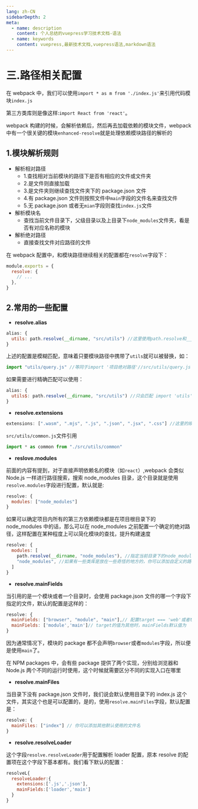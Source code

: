 ```yaml
---
lang: zh-CN
sidebarDepth: 2
meta:
  - name: description
    content: 个人总结的vuepress学习技术文档-语法
  - name: keywords
    content: vuepress,最新技术文档,vuepress语法,markdown语法
---
```


# 三.路径相关配置

在 webpack 中，我们可以使用`import * as m from './index.js'`来引用代码模块`index.js`

第三方类库则是像这样:`import React from 'react'`。

webpack 构建的时候，会解析依赖后，然后再去加载依赖的模块文件，webpack 中有一个很关键的模块`enhanced-resolve`就是处理依赖模块路径的解析的

## 1.模块解析规则

- 解析相对路径
  - 1.查找相对当前模块的路径下是否有相应的文件或文件夹
  - 2.是文件则直接加载
  - 3.是文件夹则继续查找文件夹下的 package.json 文件
  - 4.有 package.json 文件则按照文件中`main`字段的文件名来查找文件
  - 5.无 package.json 或者无`mian`字段则查找`index.js`文件
- 解析模块名
  - 查找当前文件目录下，父级目录以及上目录下`node_modules`文件夹，看是否有对应名称的模块
- 解析绝对路径
  - 直接查找文件对应路径的文件

在 webpack 配置中，和模块路径继续相关的配置都在`resolve`字段下：

```js
module.exports = {
  resolve: {
    // ...
  },
}
```

## 2.常用的一些配置

- **resolve.alias**

```js
alias: {
  utils: path.resolve(__dirname, "src/utils") //这里使用path.resolve和__dirname来获取绝对路径
}
```

上述的配置是模糊匹配，意味着只要模块路径中携带了`utils`就可以被替换，如：

```js
import "utils/query.js" //等同于import '项目绝对路径'//src/utils/query.js
```

如果需要进行精确匹配可以使用：

```js
alias: {
  utils$: path.resolve(__dirname, "src/utils") //只会匹配 import 'utils'
}
```

- **resolve.extensions**

```js
extensions: [".wasm", ".mjs", ".js", ".json", ".jsx", ".css"] //这里的顺序代表匹配后缀的优先级，例如对于index.js和index.jsx，会优先选择index.js
```

`src/utils/common.js`文件引用

```js
import * as common from "./src/utils/common"
```

- **reslove.modules**

前面的内容有提到，对于直接声明依赖名的模块（如`react`）,webpack 会类似 Node.js 一样进行路径搜索，搜索 node_modules 目录，这个目录就是使用`resolve.modules`字段进行配置，默认就是:

```js
resolve: {
  modules: ["node_modules"]
}
```

如果可以确定项目内所有的第三方依赖模块都是在项目根目录下的 node_modules 中的话，那么可以在 node_modules 之前配置一个确定的绝对路径，这样配置在某种程度上可以简化模块的查找，提升构建速度

```js
resolve: {
  modules: [
    path.resolve(__dirname, "node_modules"), //指定当前目录下的node_modules优先查找
    "node_modules", //如果有一些类库是放在一些奇怪的地方的，你可以添加自定义的路径或者目录
  ]
}
```

- **resolve.mainFields**

当引用的是一个模块或者一个目录时，会使用 package.json 文件的哪一个字段下指定的文件，默认的配置是这样的：

```js
resolve: {
  mainFields: ["browser", "module", "main"],// 配置target === 'web'或者target==='webworker'时mainFields 默认值是
  mainFields: ['module','main']// target的值为其他时，mainFields默认值为
}
```

因为通常情况下，模块的 package 都不会声明`browser`或者`modules`字段，所以便是使用`main`了。

在 NPM packages 中，会有些 package 提供了两个实现，分别给浏览器和 Node.js 两个不同的运行时使用，这个时候就需要区分不同的实现入口在哪里

- **resolve.mainFiles**

当目录下没有 package.json 文件时，我们说会默认使用目录下的 index.js 这个文件，其实这个也是可以配置的，是的，使用`resolve.mainFiles`字段，默认配置是：

```js
resolve: {
  mainFiles: ["index"] // 你可以添加其他默认使用的文件名
}
```

- **resolve.resolveLoader**

这个字段`resolve.resolveLoader`用于配置解析 loader 配置，原本 resolve 的配置项在这个字段下基本都有。我们看下默认的配置：

```js
resolveL{
  resolveLoader:{
    extensions:['.js','.json'],
    mainFields:['loader','main']
  }
}
```
